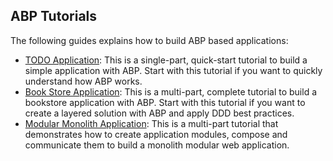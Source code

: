 ## ABP Tutorials

The following guides explains how to build ABP based applications:

* [TODO Application](todo/index.md): This is a single-part, quick-start tutorial to build a simple application with ABP. Start with this tutorial if you want to quickly understand how ABP works.
* [Book Store Application](book-store/index.md): This is a multi-part, complete tutorial to build a bookstore application with ABP. Start with this tutorial if you want to create a layered solution with ABP and apply DDD best practices.
* [Modular Monolith Application](modular-crm/index.md): This is a multi-part tutorial that demonstrates how to create application modules, compose and communicate them to build a monolith modular web application.